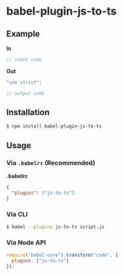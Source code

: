 # babel-plugin-js-to-ts



## Example

**In**

```js
// input code
```

**Out**

```js
"use strict";

// output code
```

## Installation

```sh
$ npm install babel-plugin-js-to-ts
```

## Usage

### Via `.babelrc` (Recommended)

**.babelrc**

```json
{
  "plugins": ["js-to-ts"]
}
```

### Via CLI

```sh
$ babel --plugins js-to-ts script.js
```

### Via Node API

```javascript
require("babel-core").transform("code", {
  plugins: ["js-to-ts"]
});
```
